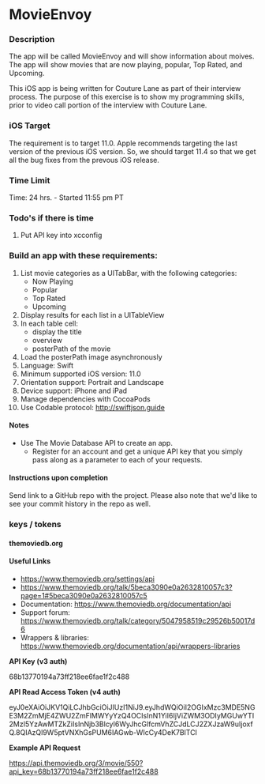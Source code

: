 # MovieEnvoy

### Description
The app will be called MovieEnvoy and will show information about moives.  The app will show movies that are now playing, popular, Top Rated, and Upcoming.

This iOS app is being written for Couture Lane as part of their interview process. The purpose of this exercise is to show my programming skills, prior to video call portion of the interview with Couture Lane.  

### iOS Target
The requirement is to target 11.0.  Apple recommends targeting the last version of the previous iOS version.  So, we should target 11.4 so that we get all the bug fixes from the prevous iOS release.

### Time Limit
Time: 24 hrs. - Started 11:55 pm PT

### Todo's if there is time
1.  Put API key into xcconfig


### Build an app with these requirements: 
1.  List movie categories as a UITabBar, with the following categories:
    * Now Playing
    * Popular
    * Top Rated
    * Upcoming
1.  Display results for each list in a UITableView
1.  In each table cell:
	*  display the title
	*  overview
	*  posterPath of the movie
1.  Load the posterPath image asynchronously
1.  Language: Swift
1.  Minimum supported iOS version: 11.0
1.  Orientation support: Portrait and Landscape
1.  Device support: iPhone and iPad
1.  Manage dependencies with CocoaPods
1.  Use Codable protocol: http://swiftjson.guide

#### Notes
-  Use The Movie Database API to create an app. 
	- Register for an account and get a unique API key that you simply pass along as a parameter to each of your requests. 

#### Instructions upon completion
Send link to a GitHub repo with the project. Please also note that we'd like to see your commit history in the repo as well. 

### keys / tokens

#### themoviedb.org

#### Useful Links

*  https://www.themoviedb.org/settings/api
*  https://www.themoviedb.org/talk/5beca3090e0a2632810057c3?page=1#5beca3090e0a2632810057c5
*  Documentation: https://www.themoviedb.org/documentation/api
*  Support forum: https://www.themoviedb.org/talk/category/5047958519c29526b50017d6
* Wrappers & libraries: https://www.themoviedb.org/documentation/api/wrappers-libraries

**API Key (v3 auth)**

68b13770194a73ff218ee6fae1f2c488

**API Read Access Token (v4 auth)**

eyJ0eXAiOiJKV1QiLCJhbGciOiJIUzI1NiJ9.eyJhdWQiOiI2OGIxMzc3MDE5NGE3M2ZmMjE4ZWU2ZmFlMWYyYzQ4OCIsInN1YiI6IjViZWM3ODIyMGUwYTI2MzI5YzAwMTZkZiIsInNjb3BlcyI6WyJhcGlfcmVhZCJdLCJ2ZXJzaW9uIjoxfQ.8QIAzQl9W5ptVNXhGsPUM6IAGwb-WIcCy4DeK7BlTCI

**Example API Request**

https://api.themoviedb.org/3/movie/550?api_key=68b13770194a73ff218ee6fae1f2c488

